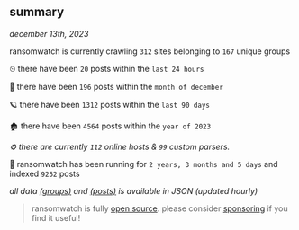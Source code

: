 
## summary
_december 13th, 2023_

ransomwatch is currently crawling `312` sites belonging to `167` unique groups

⏲ there have been `20` posts within the `last 24 hours`

🦈 there have been `196` posts within the `month of december`

🪐 there have been `1312` posts within the `last 90 days`

🏚 there have been `4564` posts within the `year of 2023`

_⚙️ there are currently `112` online hosts & `99` custom parsers._

🦕 ransomwatch has been running for `2 years, 3 months and 5 days` and indexed `9252` posts

_all data  [(groups)](http://ransomwhat.telemetry.ltd/groups) and [(posts)](http://ransomwhat.telemetry.ltd/posts) is available in JSON (updated hourly)_

> ransomwatch is fully [open source](https://github.com/joshhighet/ransomwatch#ransomwatch--). please consider [sponsoring](https://github.com/sponsors/joshhighet) if you find it useful!

